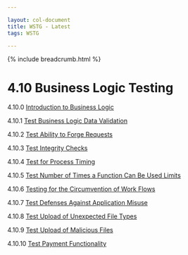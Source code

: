 ```yaml
---

layout: col-document
title: WSTG - Latest
tags: WSTG

---
```


{% include breadcrumb.html %}
# 4.10 Business Logic Testing

4.10.0 [Introduction to Business Logic](00-Introduction_to_Business_Logic.md)

4.10.1 [Test Business Logic Data Validation](01-Test_Business_Logic_Data_Validation.md)

4.10.2 [Test Ability to Forge Requests](02-Test_Ability_to_Forge_Requests.md)

4.10.3 [Test Integrity Checks](03-Test_Integrity_Checks.md)

4.10.4 [Test for Process Timing](04-Test_for_Process_Timing.md)

4.10.5 [Test Number of Times a Function Can Be Used Limits](05-Test_Number_of_Times_a_Function_Can_Be_Used_Limits.md)

4.10.6 [Testing for the Circumvention of Work Flows](06-Testing_for_the_Circumvention_of_Work_Flows.md)

4.10.7 [Test Defenses Against Application Misuse](07-Test_Defenses_Against_Application_Misuse.md)

4.10.8 [Test Upload of Unexpected File Types](08-Test_Upload_of_Unexpected_File_Types.md)

4.10.9 [Test Upload of Malicious Files](09-Test_Upload_of_Malicious_Files.md)

4.10.10 [Test Payment Functionality](10-Test-Payment-Functionality.md)
